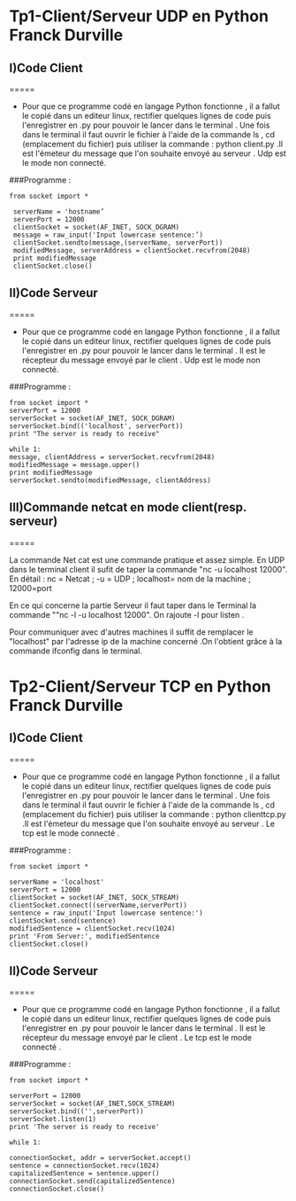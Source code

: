 # Tp1-Client/Serveur UDP en Python Franck Durville

## I)Code Client
=====
- Pour que ce programme codé en langage Python fonctionne , il a fallut le copié dans un editeur linux, rectifier quelques lignes de code puis l'enregistrer en .py pour pouvoir le lancer dans le terminal . Une fois dans le terminal il faut ouvrir  le fichier à l'aide de la commande ls , cd (emplacement du fichier) puis utiliser la commande : python client.py .Il est l'émeteur du message que l'on souhaite envoyé au serveur . Udp est le mode non connecté.



###Programme :

	from socket import *                                           
                                                                
	 serverName = 'hostname’  
	 serverPort = 12000                                             
	 clientSocket = socket(AF_INET, SOCK_DGRAM)                     
	 message = raw_input('Input lowercase sentence:’)               
	 clientSocket.sendto(message,(serverName, serverPort))          
	 modifiedMessage, serverAddress = clientSocket.recvfrom(2048)   
	 print modifiedMessage                                         
	 clientSocket.close()                                           


## II)Code Serveur
=====
- Pour que ce programme codé en langage Python fonctionne , il a fallut le copié dans un editeur linux, rectifier quelques lignes de code puis l'enregistrer en .py pour pouvoir le lancer dans le terminal . Il est le récepteur du message envoyé par le client . Udp est le mode non connecté.

###Programme :

	from socket import *
	serverPort = 12000
	serverSocket = socket(AF_INET, SOCK_DGRAM)
	serverSocket.bind(('localhost', serverPort))
	print "The server is ready to receive"

	while 1:
	message, clientAddress = serverSocket.recvfrom(2048)
	modifiedMessage = message.upper()
	print modifiedMessage 
	serverSocket.sendto(modifiedMessage, clientAddress)

## III)Commande netcat en mode client(resp. serveur)
=====

La commande Net cat est une commande pratique et assez simple. En UDP dans le terminal client il sufit de taper la commande
"nc -u localhost 12000".  En détail : nc = Netcat ; -u = UDP ; localhost= nom de la machine ; 12000=port

En ce qui concerne la partie Serveur il faut taper dans le Terminal la commande ""nc -l -u localhost 12000". On rajoute -l pour listen .

Pour communiquer avec d'autres machines il suffit de remplacer le "localhost" par l'adresse ip de la machine concerné .On l'obtient grâce à la commande ifconfig dans le terminal.


# Tp2-Client/Serveur TCP en Python Franck Durville

## I)Code Client
=====
- Pour que ce programme codé en langage Python fonctionne , il a fallut le copié dans un editeur linux, rectifier quelques lignes de code puis l'enregistrer en .py pour pouvoir le lancer dans le terminal . Une fois dans le terminal il faut ouvrir  le fichier à l'aide de la commande ls , cd (emplacement du fichier) puis utiliser la commande : python clienttcp.py .Il est l'émeteur du message que l'on souhaite envoyé au serveur . Le tcp est le mode connecté .



###Programme :

	from socket import *

	serverName = 'localhost'
	serverPort = 12000
	clientSocket = socket(AF_INET, SOCK_STREAM)
	clientSocket.connect((serverName,serverPort))
	sentence = raw_input('Input lowercase sentence:')
	clientSocket.send(sentence)
	modifiedSentence = clientSocket.recv(1024)
	print 'From Server:', modifiedSentence
	clientSocket.close()                       


## II)Code Serveur
=====
- Pour que ce programme codé en langage Python fonctionne , il a fallut le copié dans un editeur linux, rectifier quelques lignes de code puis l'enregistrer en .py pour pouvoir le lancer dans le terminal . Il est le récepteur du message envoyé par le client . Le tcp est le mode connecté .

###Programme :

	from socket import *

	serverPort = 12000
	serverSocket = socket(AF_INET,SOCK_STREAM)
	serverSocket.bind(('',serverPort))
	serverSocket.listen(1)
	print 'The server is ready to receive'

	while 1:

	connectionSocket, addr = serverSocket.accept()
	sentence = connectionSocket.recv(1024)
	capitalizedSentence = sentence.upper()
	connectionSocket.send(capitalizedSentence)
	connectionSocket.close()
